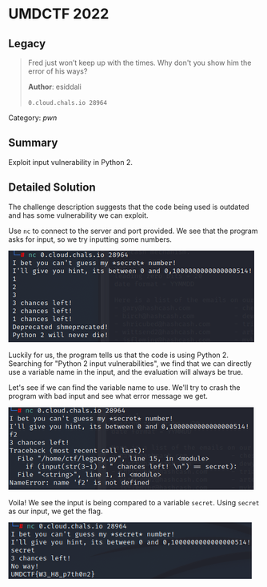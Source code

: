 # UMDCTF 2022
## Legacy

> Fred just won’t keep up with the times. Why don't you show him the error of his ways?
>
> **Author**: esiddali
>
> `0.cloud.chals.io 28964`

Category: *pwn*

## Summary

Exploit input vulnerability in Python 2.

## Detailed Solution

The challenge description suggests that the code being used is outdated and has some vulnerability we can exploit.

Use `nc` to connect to the server and port provided. We see that the program asks for input, so we try inputting some numbers.

![hint.png](https://github.com/03npan/ctf-write-ups/blob/main/umdctf-2022/legacy/hint.png)

Luckily for us, the program tells us that the code is using Python 2. Searching for "Python 2 input vulnerabilities", we find that we can directly use a variable name in the input, and the evaluation will always be true.

Let's see if we can find the variable name to use. We'll try to crash the program with bad input and see what error message we get.

![error.png](https://github.com/03npan/ctf-write-ups/blob/main/umdctf-2022/legacy/error.png)

Voila! We see the input is being compared to a variable `secret`. Using `secret` as our input, we get the flag.

![flag.png](https://github.com/03npan/ctf-write-ups/blob/main/umdctf-2022/legacy/flag.png)
